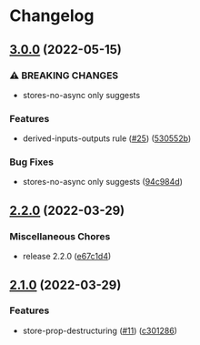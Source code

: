 # Changelog

## [3.0.0](https://github.com/tivac/eslint-plugin-svelte/compare/eslint-plugin-svelte-v2.2.0...eslint-plugin-svelte-v3.0.0) (2022-05-15)


### ⚠ BREAKING CHANGES

* stores-no-async only suggests

### Features

* derived-inputs-outputs rule ([#25](https://github.com/tivac/eslint-plugin-svelte/issues/25)) ([530552b](https://github.com/tivac/eslint-plugin-svelte/commit/530552b1137f5ea44625c71d247a2b3ef837748e))


### Bug Fixes

* stores-no-async only suggests ([94c984d](https://github.com/tivac/eslint-plugin-svelte/commit/94c984da7f574bf094ac8ea02fc25f97eac6d26e))

## [2.2.0](https://github.com/tivac/eslint-plugin-svelte/compare/eslint-plugin-svelte-v2.1.0...eslint-plugin-svelte-v2.2.0) (2022-03-29)


### Miscellaneous Chores

* release 2.2.0 ([e67c1d4](https://github.com/tivac/eslint-plugin-svelte/commit/e67c1d42079b99630e0292d50caf8652990a156a))

## [2.1.0](https://github.com/tivac/eslint-plugin-svelte/compare/eslint-plugin-svelte-v2.0.0...eslint-plugin-svelte-v2.1.0) (2022-03-29)


### Features

* store-prop-destructuring ([#11](https://github.com/tivac/eslint-plugin-svelte/issues/11)) ([c301286](https://github.com/tivac/eslint-plugin-svelte/commit/c30128666fd04c470a1b9081ee8b9c7235c5f186))

